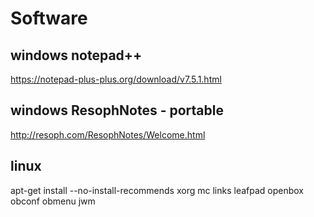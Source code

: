 # Software

## windows notepad++

https://notepad-plus-plus.org/download/v7.5.1.html

## windows  ResophNotes - portable

http://resoph.com/ResophNotes/Welcome.html

## linux
apt-get install --no-install-recommends xorg mc links leafpad openbox obconf obmenu jwm 
